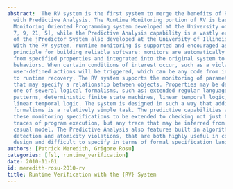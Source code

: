 ```yaml
---
abstract: 'The RV system is the first system to merge the benefits of Runtime Monitoring
  with Predictive Analysis. The Runtime Monitoring portion of RV is based on the successful
  Monitoring Oriented Programming system developed at the University of Illinois [6,
  7, 9, 21, 5], while the Predictive Analysis capability is a vastly expanded version
  of the jPredictor System also developed at the University of Illinois [11, 14].
  With the RV system, runtime monitoring is supported and encouraged as a fundamental
  principle for building reliable software: monitors are automatically synthesized
  from specified properties and integrated into the original system to check its dynamic
  behaviors. When certain conditions of interest occur, such as a violation of a specification,
  user-defined actions will be triggered, which can be any code from information logging
  to runtime recovery. The RV system supports the monitoring of parametric properties
  that may specify a relationship between objects. Properties may be defined using
  one of several logical formalisms, such as: extended regular languages, context-free
  patterns, deterministic finite state machines, linear temporal logic, and past time
  linear temporal logic. The system is designed in such a way that adding new logical
  formalisms is a relatively simple task. The predictive capabilities allow any of
  these monitoring specifications to be extended to checking not just the actual runtime
  traces of program execution, but any trace that may be inferred from a constructed
  casual model. The Predictive Analysis also features built in algorithms for race
  detection and atomicity violations, that are both highly useful in concurrent system
  design and difficult to specify in terms of formal specification languages.'
authors: [Patrick Meredith, Grigore Rosu]
categories: [fsl, runtime_verification]
date: 2010-11-01
id: meredith-rosu-2010-rv
title: Runtime Verification with the {RV} System
---
```

